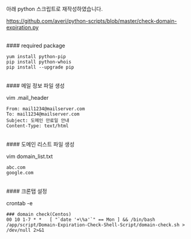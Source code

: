 아래 python 스크립트로 재작성하였습니다.

https://github.com/averi/python-scripts/blob/master/check-domain-expiration.py

<br>
#### required package


```
yum install python-pip
pip install python-whois
pip install --upgrade pip
```


<br>
#### 메일 정보 파일 생성

vim .mail_header

```
From: mail1234@mailserver.com
To: mail1234@mailserver.com
Subject: 도메인 만료일 안내
Content-Type: text/html
```

<br>
#### 도메인 리스트 파일 생성

vim domain_list.txt

```
abc.com
google.com
```

<br>
#### 크론탭 설정

crontab -e

```
### domain check(Centos)
00 10 1-7 * *   [ "`date '+\%a'`" == Mon ] && /bin/bash /app/script/Domain-Expiration-Check-Shell-Script/domain-check.sh > /dev/null 2>&1
```
